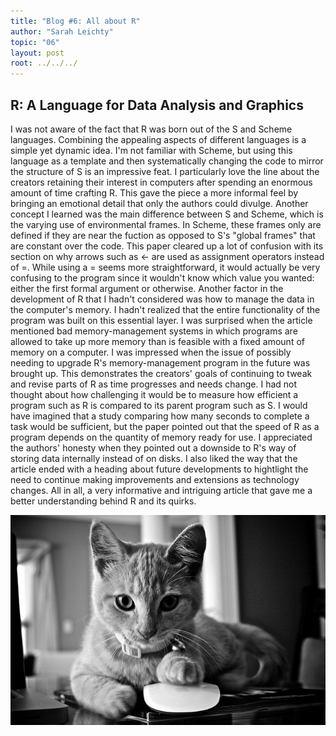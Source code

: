 ```yaml
---
title: "Blog #6: All about R"
author: "Sarah Leichty"
topic: "06"
layout: post
root: ../../../
---
```


## R: A Language for Data Analysis and Graphics

I was not aware of the fact that R was born out of the S and Scheme languages. Combining the appealing aspects of different languages is a simple yet dynamic idea. I'm not familiar with Scheme, but using this language as a template and then systematically changing the code to mirror the structure of S is an impressive feat. I particularly love the line about the creators retaining their interest in computers after spending an enormous amount of time crafting R. This gave the piece a more informal feel by bringing an emotional detail that only the authors could divulge. Another concept I learned was the main difference between S and Scheme, which is the varying use of environmental frames. In Scheme, these frames only are defined if they are near the fuction as opposed to S's "global frames" that are constant over the code. This paper cleared up a lot of confusion with its section on why arrows such as <- are used as assignment operators instead of =. While using a = seems more straightforward, it would actually be very confusing to the program since it wouldn't know which value you wanted: either the first formal argument or otherwise. Another factor in the development of R that I hadn't considered was how to manage the data in the computer's memory. I hadn't realized that the entire functionality of the program was built on this essential layer. I was surprised when the article mentioned bad memory-management systems in which programs are allowed to take up more memory than is feasible with a fixed amount of memory on a computer. I was impressed when the issue of possibly needing to upgrade R's memory-management program in the future was brought up. This demonstrates the creators' goals of continuing to tweak and revise parts of R as time progresses and needs change. I had not thought about how challenging it would be to measure how efficient a program such as R is compared to its parent program such as S. I would have imagined that a study comparing how many seconds to complete a task would be sufficient, but the paper pointed out that the speed of R as a program depends on the quantity of memory ready for use. I appreciated the authors' honesty when they pointed out a downside to R's way of storing data internally instead of on disks. I also liked the way that the article ended with a heading about future developments to hightlight the need to continue making improvements and extensions as technology changes. All in all, a very informative and intriguing article that gave me a better understanding behind R and its quirks. 

![](images/cats.jpg)






